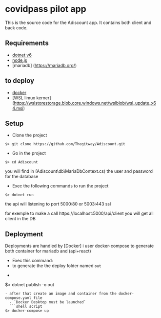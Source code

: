 # covidpass pilot app

This is the source code for the Adiscount app. It contains both client and back code.

## Requirements
- [dotnet v6](https://dotnet.microsoft.com/en-us/)
- [node.js](https://nodejs.org/en/download/)
- [mariadb] (https://mariadb.org/)
## to deploy
- [docker](https://www.docker.com/products/docker-desktop)
- [WSL limux kerner] (https://wslstorestorage.blob.core.windows.net/wslblob/wsl_update_x64.msi)

## Setup
- Clone the project
```shell script
$> git clone https://github.com/Thegitway/Adiscount.git
```
- Go in the project
```shell script
$> cd Adiscount
```
you will find in (Adiscount\db\MariaDbContext.cs) the user and password for the database

- Exec the following commands to run the project
```shell script
$> dotnet run
```
the api will listening to port 5000:80 or 5003:443 ssl

for exemple to make a call 
https://localhost:5000/api/client
you will get all client in the DB


## Deployment

Deployments are handled by [Docker] i user docker-compose to generate both container for mariadb and (api+react)

- Exec this command:
- to generate the the deploy folder named `out`
- ```shell script
$> dotnet publish -o out
```
- after that create an image and container from the docker-compose.yaml file
  - `Docker Desktop must be launched`
  ```shell script
$> docker-compose up
```
